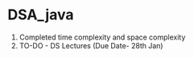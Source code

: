 # DSA_java

1. Completed time complexity and space complexity
2. TO-DO - DS Lectures (Due Date- 28th Jan)
